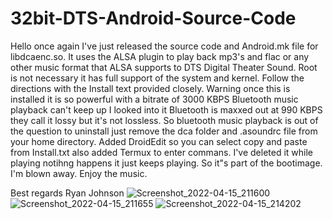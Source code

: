 # 32bit-DTS-Android-Source-Code

Hello once again I've just released the source code and Android.mk file for libdcaenc.so. It uses the ALSA plugin to play back mp3's and flac or any other music format that ALSA supports to DTS Digital Theater Sound. Root is not necessary it has full support of the system and kernel. Follow the directions with the Install text provided closely. Warning once this is installed it is so powerful with a bitrate of 3000 KBPS Bluetooth music playback can't keep up I looked into it Bluetooth is maxxed out at 990 KBPS they call it lossy but it's not lossless. So bluetooth music playback is out of the question to uninstall just remove the dca folder and .asoundrc file from your home directory. Added DroidEdit so you can select copy and paste from Install.txt also added Termux to enter commans. I've deleted it while playing notihng happens it just keeps playing. So it"s part of the bootimage. I'm blown away.  Enjoy the music.



Best regards 
Ryan Johnson
![Screenshot_2022-04-15_211600](https://user-images.githubusercontent.com/51103416/163661064-2d309965-5cab-426b-9463-321412bb5f95.jpg)
![Screenshot_2022-04-15_211655](https://user-images.githubusercontent.com/51103416/163661073-9cfbe570-58ec-49fa-a930-8b6cee596998.jpg)
![Screenshot_2022-04-15_214202](https://user-images.githubusercontent.com/51103416/163661767-2871ce7e-844b-423a-b106-388517b102ac.jpg)
